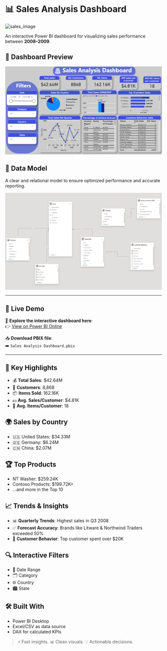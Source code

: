 # 📊 Sales Analysis Dashboard

![sales_image](https://media.licdn.com/dms/image/v2/D5612AQHYWbqLzmAHMQ/article-cover_image-shrink_720_1280/article-cover_image-shrink_720_1280/0/1688727903361?e=2147483647&v=beta&t=85SVfFtizXy_ff6dmdvBRunvUzmH6Y4Br5OUjVuiWDk)

An interactive Power BI dashboard for visualizing sales performance between **2008–2009**.

## 📸 Dashboard Preview
![Sales Dashboard](https://github.com/7amzamagdi/Sales-Analysis-PowerBi/blob/main/dash%20board%20and%20modeling/Sales%20Analysi%20dashboard.png?raw=true)

## 🔧 Data Model
A clear and relational model to ensure optimized performance and accurate reporting.

![Data Model](https://github.com/7amzamagdi/Sales-Analysis-PowerBi/blob/main/dash%20board%20and%20modeling/Data%20Modeling.png?raw=true)

---

## 🔗 Live Demo

🎯 **Explore the interactive dashboard here**:  
👉 [View on Power BI Online](https://app.powerbi.com/view?r=eyJrIjoiYWE0NTgwNjctZTNjZC00MzAzLWExMDAtODE5YTY5ZTFmMWJjIiwidCI6ImRmODY3OWNkLWE4MGUtNDVkOC05OWFjLWM4M2VkN2ZmOTVhMCJ9)

📥 **Download PBIX file**:  
➡️ `Sales Analysis Dashboard.pbix`

---

## 🚀 Key Highlights
- 💰 **Total Sales**: $42.64M
- 👥 **Customers**: 8,868
- 📦 **Items Sold**: 162.16K
- 💵 **Avg. Sales/Customer**: $4.81K
- 🔢 **Avg. Items/Customer**: 18

## 🌍 Sales by Country
- 🇺🇸 United States: $34.33M  
- 🇩🇪 Germany: $6.24M  
- 🇨🇳 China: $2.07M

## 🏆 Top Products
- NT Washer: $259.24K
- Contoso Products: $199.72K+
- ...and more in the Top 10

## 📈 Trends & Insights
- 📊 **Quarterly Trends**: Highest sales in Q3 2008
- ✅ **Forecast Accuracy**: Brands like Litware & Northwind Traders exceeded 50%
- 🧍 **Customer Behavior**: Top customer spent over $20K

## 🔍 Interactive Filters
- 📅 Date Range
- 🗂️ Category
- 🌐 Country
- 🏙️ State

## 🛠️ Built With
- Power BI Desktop  
- Excel/CSV as data source  
- DAX for calculated KPIs

> ⚡ Fast insights. 📊 Clean visuals. 💡 Actionable decisions.
